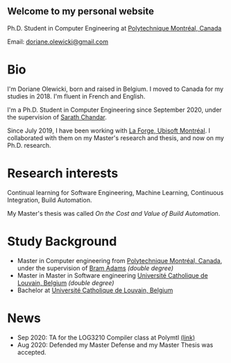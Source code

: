 ## Welcome to my personal website

Ph.D. Student in Computer Engineering at [Polytechnique Montréal, Canada](https://www.polymtl.ca/)

Email: <doriane.olewicki@gmail.com>

# Bio

I'm Doriane Olewicki, born and raised in Belgium. I moved to Canada for my studies in 2018. I'm fluent in French and English.

I'm a Ph.D. Student in Computer Engineering since September 2020, under the supervision of [Sarath Chandar](http://sarathchandar.in/). 

Since July 2019, I have been working with [La Forge, Ubisoft Montréal](https://montreal.ubisoft.com/en/our-engagements/research-and-development/). 
I collaborated with them on my Master's research and thesis, and now on my Ph.D. research.

# Research interests
Continual learning for Software Engineering, Machine Learning, Continuous Integration, Build Automation.
 
My Master's thesis was called *On the Cost and Value of Build Automation*.

# Study Background

- Master in Computer engineering from [Polytechnique Montréal, Canada](https://www.polymtl.ca/), under the supervision of [Bram Adams](https://mcis.cs.queensu.ca/bram.html) *(double degree)*
- Master in Master in Software engineering [Université Catholique de Louvain, Belgium](https://uclouvain.be/) *(double degree)*
- Bachelor at [Université Catholique de Louvain, Belgium](https://uclouvain.be/)

# News

- Sep 2020: TA for the LOG3210 Compiler class at Polymtl [(link)](https://www.polymtl.ca/programmes/cours/elements-de-langages-et-compilateurs)
- Aug 2020: Defended my Master Defense and my Master Thesis was accepted. 
